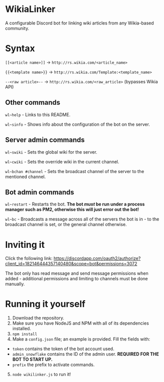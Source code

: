 # WikiaLinker
A configurable Discord bot for linking wiki articles from any Wikia-based community.

# Syntax
`[[<article name>]]` -> `http://rs.wikia.com/<article_name>`

`{{<template name>}}` -> `http://rs.wikia.com/Template:<template_name>`

`--<raw article>--` -> `http://rs.wikia.com/<raw_article>` (bypasses Wikia API)

## Other commands
`wl~help` - Links to this README.

`wl~sinfo` - Shows info about the configuration of the bot on the server.

## Server admin commands
`wl~swiki` - Sets the global wiki for the server.

`wl~cwiki` - Sets the override wiki in the current channel.

`wl~bchan #channel` - Sets the broadcast channel of the server to the mentioned channel.

## Bot admin commands
`wl~restart` - Restarts the bot. **The bot *must* be run under a process manager such as PM2, otherwise this will just error out the bot!**

`wl~bc` - Broadcasts a message across all of the servers the bot is in - to the broadcast channel is set, or the general channel otherwise.

# Inviting it
Click the following link: https://discordapp.com/oauth2/authorize?client_id=182146444357140480&scope=bot&permissions=3072

The bot only has read message and send message permissions when added - additional permissions and limiting to channels must be done manually.

# Running it yourself
1. Download the repository.
2. Make sure you have NodeJS and NPM with all of its dependencies installed.
3. `npm install`
4. Make a `config.json` file; an example is provided. Fill the fields with:
  * `token` contains the token of the bot account used.
  * `admin_snowflake` contains the ID of the admin user. **REQUIRED FOR THE BOT TO START UP.**
  * `prefix` the prefix to activate commands.
5. `node wikilinker.js` to run it!
